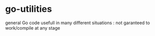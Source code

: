 # go-utilities
general Go code usefull in many different situations : not garanteed to work/compile at any stage
